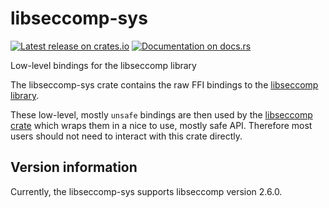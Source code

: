 # libseccomp-sys

[![Latest release on crates.io](https://img.shields.io/crates/v/libseccomp-sys.svg)](https://crates.io/crates/libseccomp-sys)
[![Documentation on docs.rs](https://docs.rs/libseccomp-sys/badge.svg)](https://docs.rs/libseccomp-sys)

Low-level bindings for the libseccomp library

The libseccomp-sys crate contains the raw FFI bindings to the
[libseccomp library](https://github.com/seccomp/libseccomp).

These low-level, mostly `unsafe` bindings are then used by the [libseccomp crate](https://crates.io/crates/libseccomp)
which wraps them in a nice to use, mostly safe API.
Therefore most users should not need to interact with this crate directly.

## Version information

Currently, the libseccomp-sys supports libseccomp version 2.6.0.
